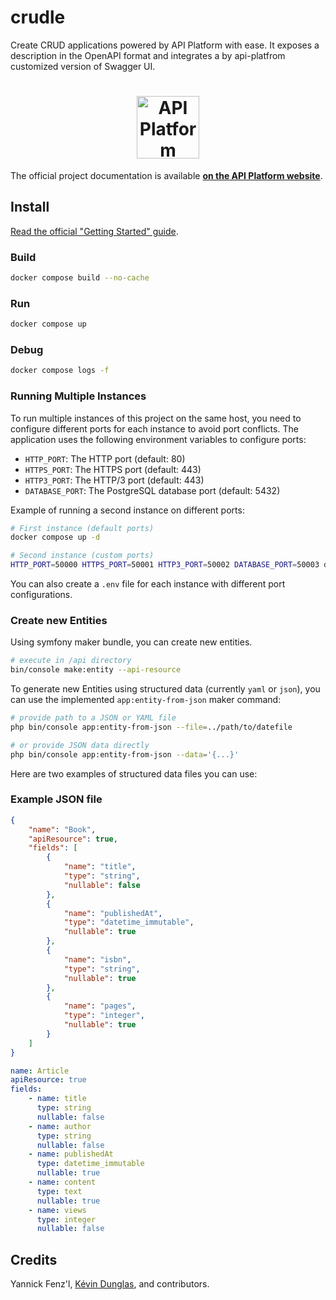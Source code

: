 # crudle

Create CRUD applications powered by API Platform with ease. 
It exposes a description in the OpenAPI format and integrates a by api-platfrom customized version of Swagger UI. 


<h1 align="center"><a href="https://api-platform.com"><img src="https://api-platform.com/images/logos/Logo_Circle%20webby%20text%20blue.png" alt="API Platform" width="100" height="100"></a></h1>

The official project documentation is available **[on the API Platform website](https://api-platform.com)**.

## Install

[Read the official "Getting Started" guide](https://api-platform.com/docs/distribution/).

### Build

```bash
docker compose build --no-cache
```

### Run

```bash
docker compose up
```

### Debug

```bash
docker compose logs -f
```

### Running Multiple Instances

To run multiple instances of this project on the same host, you need to configure different ports for each instance to avoid port conflicts. The application uses the following environment variables to configure ports:

- `HTTP_PORT`: The HTTP port (default: 80)
- `HTTPS_PORT`: The HTTPS port (default: 443)
- `HTTP3_PORT`: The HTTP/3 port (default: 443)
- `DATABASE_PORT`: The PostgreSQL database port (default: 5432)

Example of running a second instance on different ports:

```bash
# First instance (default ports)
docker compose up -d

# Second instance (custom ports)
HTTP_PORT=50000 HTTPS_PORT=50001 HTTP3_PORT=50002 DATABASE_PORT=50003 docker compose up -d
```

You can also create a `.env` file for each instance with different port configurations.


### Create new Entities 

Using symfony maker bundle, you can create new entities.

```bash
# execute in /api directory
bin/console make:entity --api-resource
```

To generate new Entities using structured data (currently `yaml` or `json`), you can use the implemented `app:entity-from-json` maker command:

```bash
# provide path to a JSON or YAML file
php bin/console app:entity-from-json --file=../path/to/datefile

# or provide JSON data directly
php bin/console app:entity-from-json --data='{...}'
```

Here are two examples of structured data files you can use:

### Example JSON file

```json
{
    "name": "Book",
    "apiResource": true,
    "fields": [
        {
            "name": "title",
            "type": "string",
            "nullable": false
        },
        {
            "name": "publishedAt",
            "type": "datetime_immutable",
            "nullable": true
        },
        {
            "name": "isbn",
            "type": "string",
            "nullable": true
        },
        {
            "name": "pages",
            "type": "integer",
            "nullable": true
        }
    ]
}
```

```yaml
name: Article
apiResource: true
fields:
    - name: title
      type: string
      nullable: false
    - name: author
      type: string
      nullable: false
    - name: publishedAt
      type: datetime_immutable
      nullable: true
    - name: content
      type: text
      nullable: true
    - name: views
      type: integer
      nullable: false
```


## Credits

Yannick Fenz'l, [Kévin Dunglas](https://dunglas.fr), and contributors.
